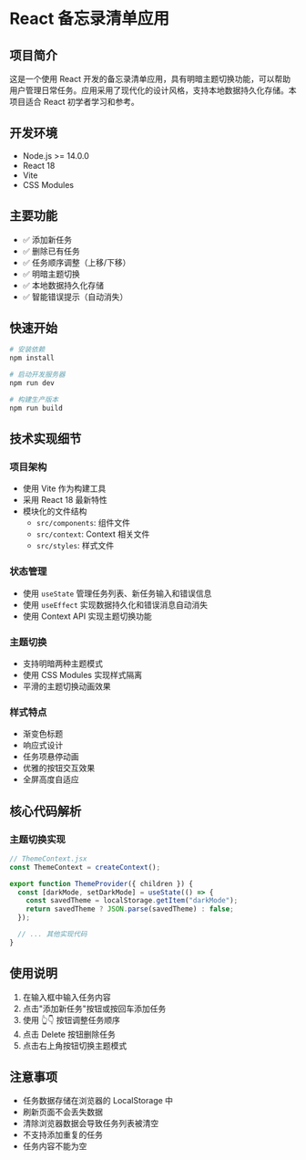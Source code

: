 # React 备忘录清单应用

## 项目简介

这是一个使用 React 开发的备忘录清单应用，具有明暗主题切换功能，可以帮助用户管理日常任务。应用采用了现代化的设计风格，支持本地数据持久化存储。本项目适合 React 初学者学习和参考。

## 开发环境

- Node.js >= 14.0.0
- React 18
- Vite
- CSS Modules

## 主要功能

- ✅ 添加新任务
- ✅ 删除已有任务
- ✅ 任务顺序调整（上移/下移）
- ✅ 明暗主题切换
- ✅ 本地数据持久化存储
- ✅ 智能错误提示（自动消失）

## 快速开始

```bash
# 安装依赖
npm install

# 启动开发服务器
npm run dev

# 构建生产版本
npm run build
```

## 技术实现细节

### 项目架构

- 使用 Vite 作为构建工具
- 采用 React 18 最新特性
- 模块化的文件结构
  - `src/components`: 组件文件
  - `src/context`: Context 相关文件
  - `src/styles`: 样式文件

### 状态管理

- 使用 `useState` 管理任务列表、新任务输入和错误信息
- 使用 `useEffect` 实现数据持久化和错误消息自动消失
- 使用 Context API 实现主题切换功能

### 主题切换

- 支持明暗两种主题模式
- 使用 CSS Modules 实现样式隔离
- 平滑的主题切换动画效果

### 样式特点

- 渐变色标题
- 响应式设计
- 任务项悬停动画
- 优雅的按钮交互效果
- 全屏高度自适应

## 核心代码解析

### 主题切换实现

```jsx
// ThemeContext.jsx
const ThemeContext = createContext();

export function ThemeProvider({ children }) {
  const [darkMode, setDarkMode] = useState(() => {
    const savedTheme = localStorage.getItem("darkMode");
    return savedTheme ? JSON.parse(savedTheme) : false;
  });

  // ... 其他实现代码
}
```

## 使用说明

1. 在输入框中输入任务内容
2. 点击"添加新任务"按钮或按回车添加任务
3. 使用 👆👇 按钮调整任务顺序
4. 点击 Delete 按钮删除任务
5. 点击右上角按钮切换主题模式

## 注意事项

- 任务数据存储在浏览器的 LocalStorage 中
- 刷新页面不会丢失数据
- 清除浏览器数据会导致任务列表被清空
- 不支持添加重复的任务
- 任务内容不能为空
